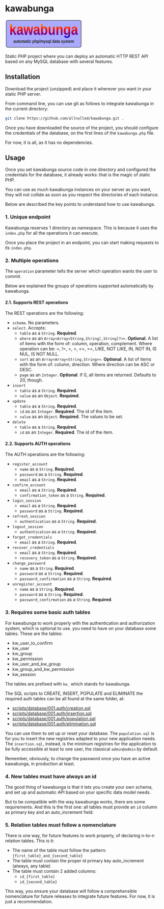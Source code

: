 # kawabunga

![Kawabunga](./docs/kawabunga.png)

Static PHP project where you can deploy an automatic HTTP REST API based on any MySQL database with several features.

## Installation

Download the project (unzipped) and place it wherever you want in your static PHP server.

From command line, you can use git as follows to integrate kawabunga in the current directory:

```sh
git clone https://github.com/allnulled/kawabunga.git .
```

Once you have downloaded the source of the project, you should configure the credentials of the database, on the first lines of the `kawabunga.php` file.

For now, it is all, as it has no dependencies.

## Usage 

Once you set kawabunga source code in one directory and configured the credentials for the database, it already works: that is the magic of static PHP.

You can use as much kawabunga instances on your server as you want, they will not collide as soon as you respect the directories of each instance.

Below are described the key points to understand how to use kawabunga.

### 1. Unique endpoint

Kawabunga reserves 1 directory as namespace. This is because it uses the `index.php` for all the operations it can execute.

Once you place the project in an endpoint, you can start making requests to its `index.php`.

### 2. Multiple operations

The `operation` parameter tells the server which operation wants the user to commit.

Below are explained the groups of operations supported automatically by kawabunga.

#### 2.1. Supports REST operations

The REST operations are the following:

   - `schema`. No parameters.
   - `select`. Accepts:
      - `table` as a `String`. **Required**.
      - `where` as an `Array<Array<String,String[,String]?>>`. **Optional**. A list of items with the form of: column, operation, complement. Where operation can be: =, !=, <, >, <=, >=, LIKE, NOT LIKE, IN, NOT IN, IS NUL, IS NOT NULL.
      - `sort` as an `Array<Array<String,String>>`. **Optional**. A list of items with the form of: column, direction. Where direction can be ASC or DESC.
      - `page` as an `Integer`. **Optional**. If 0, all items are returned. Defaults to 20, though.
   - `insert`
      - `table` as a `String`. **Required**.
      - `value` as an `Object`. **Required**.
   - `update`
      - `table` as a `String`. **Required**.
      - `id` as an `Integer`. **Required**. The id of the item.
      - `value` as an `Object`. **Required**. The values to be set.
   - `delete`
      - `table` as a `String`. **Required**.
      - `id` as an `Integer`. **Required**. The id of the item.

#### 2.2. Supports AUTH operations

The AUTH operations are the following:

   - `register_account`
      - `name` as a `String`. **Required**.
      - `password` as a `String`. **Required**.
      - `email` as a `String`. **Required**.
   - `confirm_account`
      - `email` as a `String`. **Required**.
      - `confirmation_token` as a `String`. **Required**.
   - `login_session`
      - `email` as a `String`. **Required**.
      - `password` as a `String`. **Required**.
   - `refresh_session`
      - `authentication` as a `String`. **Required**.
   - `logout_session`
      - `authentication` as a `String`. **Required**.
   - `forgot_credentials`
      - `email` as a `String`. **Required**.
   - `recover_credentials`
      - `email` as a `String`. **Required**.
      - `recovery_token` as a `String`. **Required**.
   - `change_password`
      - `name` as a `String`. **Required**.
      - `password` as a `String`. **Required**.
      - `password_confirmation` as a `String`. **Required**.
   - `unregister_account`
      - `name` as a `String`. **Required**.
      - `password` as a `String`. **Required**.
      - `password_confirmation` as a `String`. **Required**.

### 3. Requires some basic auth tables

For kawabunga to work properly with the authentication and authorization system, which is optional to use. you need to have on your database some tables. These are the tables:

- kw_user_to_confirm
- kw_user
- kw_group
- kw_permission
- kw_user_and_kw_group
- kw_group_and_kw_permission
- kw_session

The tables are prefixed with `kw_` which stands for kawabunga.

The SQL scripts to CREATE, INSERT, POPULATE and ELIMINATE the required auth tables can be all found at the same folder, at:
  
  - [scripts/database/001.auth/creation.sql]([./scripts/database/001.auth/creation.sql)
  - [scripts/database/001.auth/insertion.sql]([./scripts/database/001.auth/insertion.sql)
  - [scripts/database/001.auth/population.sql]([./scripts/database/001.auth/population.sql)
  - [scripts/database/001.auth/elimination.sql]([./scripts/database/001.auth/elimination.sql)

You can use them to set up or reset your database. The `population.sql` is for you to insert the new registries adapted to your new application needs. The `insertion.sql`, instead, is the minimum registries for the application to be fully accessible at least to one user, the classical `admin@admin` by default. 

Remember, obviously, to change the password once you have an active kawabunga, in production at least.

### 4. New tables must have always an id

The good thing of kawabunga is that it lets you create your own schema, and set up and automatic API based on your specific data model needs.

But to be compatible with the way kawabunga works, there are some requirements. And this is the first one: all tables must provide an `id` column as primary key and an auto_increment field.

### 5. Relation tables must follow a nomenclature

There is one way, for future features to work properly, of declaring n-to-n relation tables. This is it:

- The name of the table must follow the pattern: `{first_table}_and_{second_table}`
- The table must contain the proper id primary key auto_increment (always, any table)
- The table must contain 2 added columns:
   - `id_{first_table}`
   - `id_{second_table}`

This way, you ensure your database will follow a comprehensible nomenclature for future releases to integrate future features. For now, it is just a recommendation.

